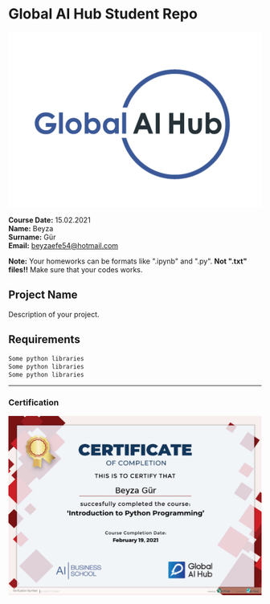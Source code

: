 # Global AI Hub Student Repo
![](img/logo.png)

**Course Date:** 15.02.2021  
**Name:** Beyza  
**Surname:** Gür  
**Email:** beyzaefe54@hotmail.com 

**Note:** Your homeworks can be formats like ".ipynb" and ".py". **Not ".txt" files!!** Make sure that your codes works.  

## Project Name
Description of your project.

## Requirements
```
Some python libraries
Some python libraries
Some python libraries
```
---

### Certification
![](img/certificate.png)


